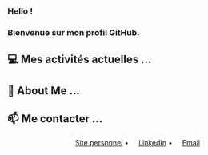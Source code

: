 ### Hello !
### Bienvenue sur mon profil GitHub.

## 💻 Mes activités actuelles ...

## 💬 About Me ...

## 📫 Me contacter ...
<p align="center">
  <a href="https://jeremydubreuil.fr/"><img src="https://img.icons8.com/color/96/000000/internet.png" height="16"/>Site personnel</a> •
  <a href="https://www.linkedin.com/in/jeremydubreuil/"><img src="https://img.icons8.com/color/96/000000/linkedin-circled.png" height="16"/>LinkedIn</a> •
  <a href="mailto:jeremy.dubreuil@gmail.com"><img src="https://img.icons8.com/color/96/000000/email.png" height="16"/>Email</a>
</p>
